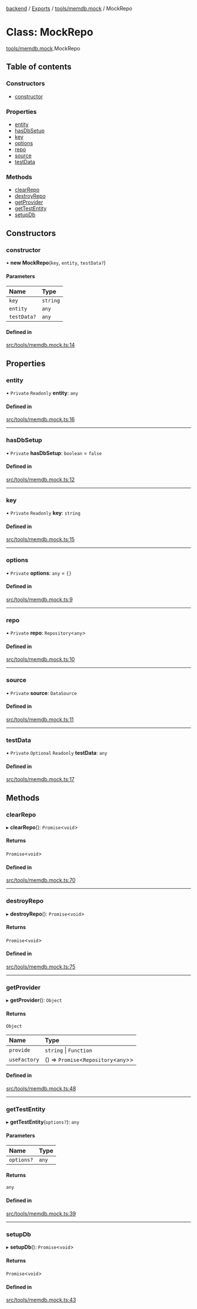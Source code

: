 [backend](../README.md) / [Exports](../modules.md) / [tools/memdb.mock](../modules/tools_memdb_mock.md) / MockRepo

# Class: MockRepo

[tools/memdb.mock](../modules/tools_memdb_mock.md).MockRepo

## Table of contents

### Constructors

- [constructor](tools_memdb_mock.MockRepo.md#constructor)

### Properties

- [entity](tools_memdb_mock.MockRepo.md#entity)
- [hasDbSetup](tools_memdb_mock.MockRepo.md#hasdbsetup)
- [key](tools_memdb_mock.MockRepo.md#key)
- [options](tools_memdb_mock.MockRepo.md#options)
- [repo](tools_memdb_mock.MockRepo.md#repo)
- [source](tools_memdb_mock.MockRepo.md#source)
- [testData](tools_memdb_mock.MockRepo.md#testdata)

### Methods

- [clearRepo](tools_memdb_mock.MockRepo.md#clearrepo)
- [destroyRepo](tools_memdb_mock.MockRepo.md#destroyrepo)
- [getProvider](tools_memdb_mock.MockRepo.md#getprovider)
- [getTestEntity](tools_memdb_mock.MockRepo.md#gettestentity)
- [setupDb](tools_memdb_mock.MockRepo.md#setupdb)

## Constructors

### constructor

• **new MockRepo**(`key`, `entity`, `testData?`)

#### Parameters

| Name | Type |
| :------ | :------ |
| `key` | `string` |
| `entity` | `any` |
| `testData?` | `any` |

#### Defined in

[src/tools/memdb.mock.ts:14](https://github.com/GQDeltex/ft_transcendence/blob/fdce073/backend/src/tools/memdb.mock.ts#L14)

## Properties

### entity

• `Private` `Readonly` **entity**: `any`

#### Defined in

[src/tools/memdb.mock.ts:16](https://github.com/GQDeltex/ft_transcendence/blob/fdce073/backend/src/tools/memdb.mock.ts#L16)

___

### hasDbSetup

• `Private` **hasDbSetup**: `boolean` = `false`

#### Defined in

[src/tools/memdb.mock.ts:12](https://github.com/GQDeltex/ft_transcendence/blob/fdce073/backend/src/tools/memdb.mock.ts#L12)

___

### key

• `Private` `Readonly` **key**: `string`

#### Defined in

[src/tools/memdb.mock.ts:15](https://github.com/GQDeltex/ft_transcendence/blob/fdce073/backend/src/tools/memdb.mock.ts#L15)

___

### options

• `Private` **options**: `any` = `{}`

#### Defined in

[src/tools/memdb.mock.ts:9](https://github.com/GQDeltex/ft_transcendence/blob/fdce073/backend/src/tools/memdb.mock.ts#L9)

___

### repo

• `Private` **repo**: `Repository`<`any`\>

#### Defined in

[src/tools/memdb.mock.ts:10](https://github.com/GQDeltex/ft_transcendence/blob/fdce073/backend/src/tools/memdb.mock.ts#L10)

___

### source

• `Private` **source**: `DataSource`

#### Defined in

[src/tools/memdb.mock.ts:11](https://github.com/GQDeltex/ft_transcendence/blob/fdce073/backend/src/tools/memdb.mock.ts#L11)

___

### testData

• `Private` `Optional` `Readonly` **testData**: `any`

#### Defined in

[src/tools/memdb.mock.ts:17](https://github.com/GQDeltex/ft_transcendence/blob/fdce073/backend/src/tools/memdb.mock.ts#L17)

## Methods

### clearRepo

▸ **clearRepo**(): `Promise`<`void`\>

#### Returns

`Promise`<`void`\>

#### Defined in

[src/tools/memdb.mock.ts:70](https://github.com/GQDeltex/ft_transcendence/blob/fdce073/backend/src/tools/memdb.mock.ts#L70)

___

### destroyRepo

▸ **destroyRepo**(): `Promise`<`void`\>

#### Returns

`Promise`<`void`\>

#### Defined in

[src/tools/memdb.mock.ts:75](https://github.com/GQDeltex/ft_transcendence/blob/fdce073/backend/src/tools/memdb.mock.ts#L75)

___

### getProvider

▸ **getProvider**(): `Object`

#### Returns

`Object`

| Name | Type |
| :------ | :------ |
| `provide` | `string` \| `Function` |
| `useFactory` | () => `Promise`<`Repository`<`any`\>\> |

#### Defined in

[src/tools/memdb.mock.ts:48](https://github.com/GQDeltex/ft_transcendence/blob/fdce073/backend/src/tools/memdb.mock.ts#L48)

___

### getTestEntity

▸ **getTestEntity**(`options?`): `any`

#### Parameters

| Name | Type |
| :------ | :------ |
| `options?` | `any` |

#### Returns

`any`

#### Defined in

[src/tools/memdb.mock.ts:39](https://github.com/GQDeltex/ft_transcendence/blob/fdce073/backend/src/tools/memdb.mock.ts#L39)

___

### setupDb

▸ **setupDb**(): `Promise`<`void`\>

#### Returns

`Promise`<`void`\>

#### Defined in

[src/tools/memdb.mock.ts:43](https://github.com/GQDeltex/ft_transcendence/blob/fdce073/backend/src/tools/memdb.mock.ts#L43)
